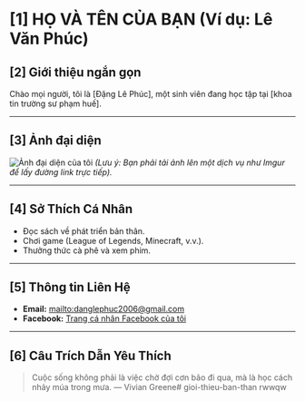 # [1] HỌ VÀ TÊN CỦA BẠN (Ví dụ: Lê Văn Phúc)

## [2] Giới thiệu ngắn gọn

Chào mọi người, tôi là [Đặng Lê Phúc], một sinh viên đang học tập tại [khoa tin trường sư phạm huế].

---

## [3] Ảnh đại diện

![Ảnh đại diện của tôi](https://photos.fife.usercontent.google.com/pw/AP1GczMC-hb3v0e0OtnvErM6ko2Yl6Gwnb6_VynBcbahK7F2i9qTDddGSfq4=w651-h869-s-no-gm?authuser=0)
*(Lưu ý: Bạn phải tải ảnh lên một dịch vụ như Imgur để lấy đường link trực tiếp).*

---

## [4] Sở Thích Cá Nhân

* Đọc sách về phát triển bản thân.
* Chơi game (League of Legends, Minecraft, v.v.).
* Thưởng thức cà phê và xem phim.

---

## [5] Thông tin Liên Hệ

* **Email:** <mailto:danglephuc2006@gmail.com>
* **Facebook:** [Trang cá nhân Facebook của tôi](https://www.facebook.com/anglephuc.2024)

---

## [6] Câu Trích Dẫn Yêu Thích

> Cuộc sống không phải là việc chờ đợi cơn bão đi qua, mà là học cách nhảy múa trong mưa.
> — Vivian Greene# gioi-thieu-ban-than
rwwqw
